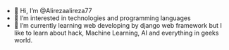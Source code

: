 - 👋 Hi, I’m @Alirezaalireza77
- 👀 I’m interested in technologies and programming languages
- 🌱 I’m currently learning web developing by django web framework but I like to learn about hack, Machine Learning, AI and everything in geeks world.



<!---
Alirezaalireza77/Alirezaalireza77 is a ✨ special ✨ repository because its `README.md` (this file) appears on your GitHub profile.
You can click the Preview link to take a look at your changes.
--->
